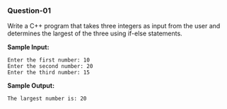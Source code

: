 ### Question-01

Write a C++ program that takes three integers as input from the user and determines the largest of the three using if-else statements.

**Sample Input:**

```
Enter the first number: 10
Enter the second number: 20
Enter the third number: 15
```

**Sample Output:**

```
The largest number is: 20
```
